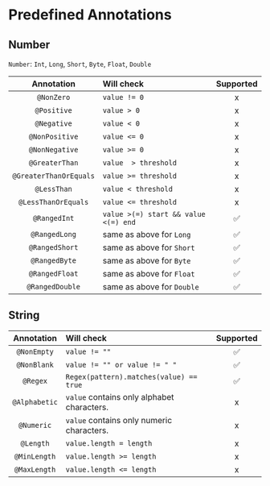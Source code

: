 # Predefined Annotations

## Number

`Number`: `Int`, `Long`, `Short`, `Byte`, `Float`, `Double`

|       Annotation       | Will check                            |     Supported      |
|:----------------------:|:--------------------------------------|:------------------:|
|       `@NonZero`       | `value != 0`                          |         x          |
|      `@Positive`       | `value > 0`                           |         x          |
|      `@Negative`       | `value < 0`                           |         x          |
|     `@NonPositive`     | `value <= 0`                          |         x          |
|     `@NonNegative`     | `value >= 0`                          |         x          |
|     `@GreaterThan`     | `value  > threshold`                  |         x          |
| `@GreaterThanOrEquals` | `value >= threshold`                  |         x          |
|      `@LessThan`       | `value < threshold`                   |         x          |
|  `@LessThanOrEquals`   | `value <= threshold`                  |         x          |
|      `@RangedInt`      | `value >(=) start && value <(=) end ` | :white_check_mark: |
|     `@RangedLong`      | same as above for `Long`              | :white_check_mark: |
|     `@RangedShort`     | same as above for `Short`             | :white_check_mark: |
|     `@RangedByte`      | same as above for `Byte`              | :white_check_mark: |
|     `@RangedFloat`     | same as above for `Float`             | :white_check_mark: |
|    `@RangedDouble`     | same as above for `Double`            | :white_check_mark: |

## String

|  Annotation   | Will check                                 |     Supported      |
|:-------------:|:-------------------------------------------|:------------------:|
|  `@NonEmpty`  | `value != ""`                              | :white_check_mark: |
|  `@NonBlank`  | `value != "" or value != " "`              | :white_check_mark: |
|   `@Regex`    | `Regex(pattern).matches(value) == true`    | :white_check_mark: |
| `@Alphabetic` | `value` contains only alphabet characters. |         x          |
|  `@Numeric`   | `value` contains only numeric characters.  |         x          |
|   `@Length`   | `value.length = length`                    |         x          |
| `@MinLength`  | `value.length >= length`                   |         x          |
| `@MaxLength`  | `value.length <= length`                   |         x          |
